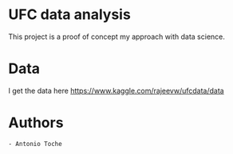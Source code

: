 # UFC data analysis

This project is a proof of concept my approach with data science. 

# Data 

I get the data here https://www.kaggle.com/rajeevw/ufcdata/data

# Authors
    - Antonio Toche
